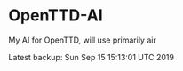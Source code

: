 # OpenTTD-AI
My AI for OpenTTD, will use primarily air

Latest backup: Sun Sep 15 15:13:01 UTC 2019
